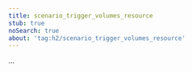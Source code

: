 ```yaml
---
title: scenario_trigger_volumes_resource
stub: true
noSearch: true
about: 'tag:h2/scenario_trigger_volumes_resource'
---
```

  ...
  